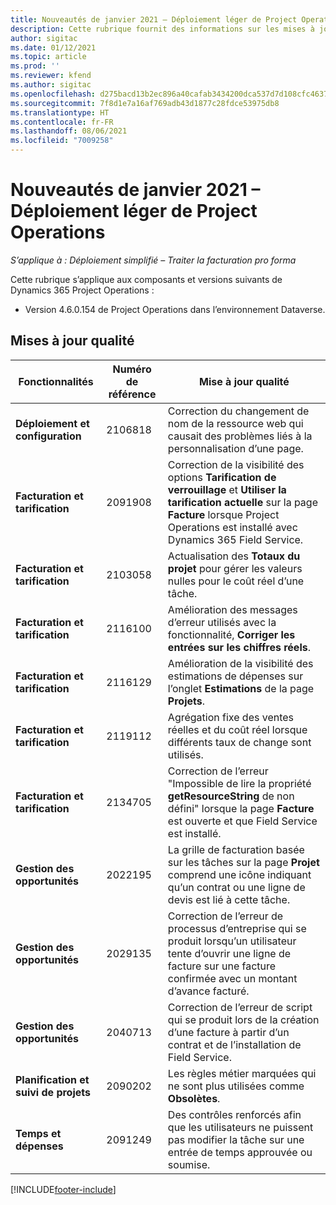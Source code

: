 ```yaml
---
title: Nouveautés de janvier 2021 – Déploiement léger de Project Operations
description: Cette rubrique fournit des informations sur les mises à jour qualité disponibles dans la version de janvier 2021 du déploiement simplifié de Project Operations.
author: sigitac
ms.date: 01/12/2021
ms.topic: article
ms.prod: ''
ms.reviewer: kfend
ms.author: sigitac
ms.openlocfilehash: d275bacd13b2ec896a40cafab3434200dca537d7d108cfc46370b01b67c98aa2
ms.sourcegitcommit: 7f8d1e7a16af769adb43d1877c28fdce53975db8
ms.translationtype: HT
ms.contentlocale: fr-FR
ms.lasthandoff: 08/06/2021
ms.locfileid: "7009258"
---
```

# <a name="whats-new-january-2021---project-operations-lite-deployment"></a>Nouveautés de janvier 2021 – Déploiement léger de Project Operations


_S’applique à : Déploiement simplifié – Traiter la facturation pro forma_

Cette rubrique s’applique aux composants et versions suivants de Dynamics 365 Project Operations :

  - Version 4.6.0.154 de Project Operations dans l’environnement Dataverse.
  
## <a name="quality-updates"></a>Mises à jour qualité

| **Fonctionnalités** | **Numéro de référence** | **Mise à jour qualité** |
| --- | --- | --- |
| **Déploiement et configuration** | 2106818 | Correction du changement de nom de la ressource web qui causait des problèmes liés à la personnalisation d’une page. |
| **Facturation et tarification** | 2091908 | Correction de la visibilité des options **Tarification de verrouillage** et **Utiliser la tarification actuelle** sur la page **Facture** lorsque Project Operations est installé avec Dynamics 365 Field Service. |
| **Facturation et tarification** | 2103058 | Actualisation des **Totaux du projet** pour gérer les valeurs nulles pour le coût réel d’une tâche. |
| **Facturation et tarification** | 2116100 | Amélioration des messages d’erreur utilisés avec la fonctionnalité, **Corriger les entrées sur les chiffres réels**. |
| **Facturation et tarification** | 2116129 | Amélioration de la visibilité des estimations de dépenses sur l’onglet **Estimations** de la page **Projets**. |
| **Facturation et tarification** | 2119112 | Agrégation fixe des ventes réelles et du coût réel lorsque différents taux de change sont utilisés. |
| **Facturation et tarification** | 2134705 | Correction de l’erreur "Impossible de lire la propriété **getResourceString** de non défini" lorsque la page **Facture** est ouverte et que Field Service est installé. |
| **Gestion des opportunités** | 2022195 | La grille de facturation basée sur les tâches sur la page **Projet** comprend une icône indiquant qu’un contrat ou une ligne de devis est lié à cette tâche. |
| **Gestion des opportunités** | 2029135 | Correction de l’erreur de processus d’entreprise qui se produit lorsqu’un utilisateur tente d’ouvrir une ligne de facture sur une facture confirmée avec un montant d’avance facturé. |
| **Gestion des opportunités** | 2040713 | Correction de l’erreur de script qui se produit lors de la création d’une facture à partir d’un contrat et de l’installation de Field Service. |
| **Planification et suivi de projets** | 2090202 | Les règles métier marquées qui ne sont plus utilisées comme **Obsolètes**. |
| **Temps et dépenses** | 2091249 | Des contrôles renforcés afin que les utilisateurs ne puissent pas modifier la tâche sur une entrée de temps approuvée ou soumise. |


[!INCLUDE[footer-include](../../includes/footer-banner.md)]